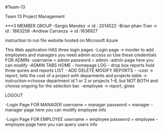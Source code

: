 #Team-13

Team 13 Project Management 

***3 MEMBER GROUP
	-Sergio Mendez -> id : 2014522
	-Brian phan-Tran -> id : 1863258
	-Andrew Carranza -> id :1636927



instruction to run file 
website hosted on Microsoft Azure 





This Web application HAS three login pages
-Login page -> inorder to add employees and managers you need admin access so Use these credentials
	FOR ADMIN-
	username = admin
	password = admin 
	-admin page 
	here you can modify 
-ADMIN TABS	
HOME - homepage
LOG - drop box reports hold three quries and reports
LIST - 
ADD
DELETE
MODIFY
REPORTS - 
	-cost -> report, tells the cost of a project with deparments and projects table
 		-> instruction->choose department id 1 or 2 or projects 1-6, but NOT BOTH and choose ongoing for the selection bar.
	-employee -> report, gives
	
LOGOUT


-Login Page 
FOR MANAGER
	username = manager
	password = manager 
	-manager page 
	here you can modify employee info

-Login Page 
FOR EMPLOYEE
	username = employee
	password = employee 
	-employee page 
	here you can query users info


